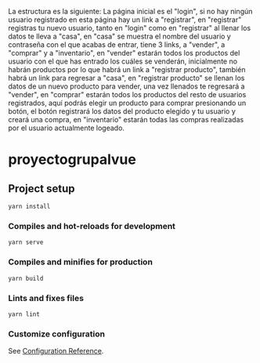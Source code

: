 La estructura es la siguiente: La página inicial es el "login", si no hay ningún usuario registrado en esta página hay un link a "registrar", en "registrar" registras tu nuevo usuario, tanto en "login" como en "registrar" al llenar los datos te lleva a "casa", en "casa" se muestra el nombre del usuario y contraseña con el que acabas de entrar, tiene 3 links, a "vender", a "comprar" y a "inventario", en "vender" estarán todos los productos del usuario con el que has entrado los cuáles se venderán, inicialmente no habrán productos por lo que habrá un link a "registrar producto", también habrá un link para regresar a "casa", en "registrar producto" se llenan los datos de un nuevo producto para vender, una vez llenados te regresará a "vender", en "comprar" estarán todos los productos del resto de usuarios registrados, aquí podrás elegir un producto para comprar presionando un botón, el botón registrará los datos del producto elegido y tu usuario y creará una compra, en "inventario" estarán todas las compras realizadas por el usuario actualmente logeado.

# proyectogrupalvue

## Project setup
```
yarn install
```

### Compiles and hot-reloads for development
```
yarn serve
```

### Compiles and minifies for production
```
yarn build
```

### Lints and fixes files
```
yarn lint
```

### Customize configuration
See [Configuration Reference](https://cli.vuejs.org/config/).
